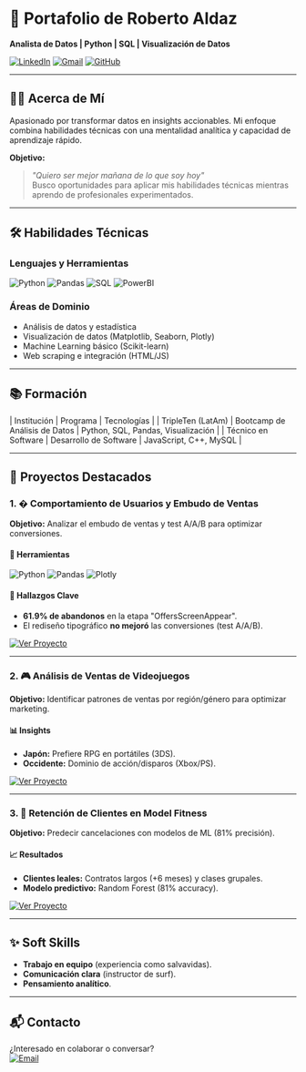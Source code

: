 # 🚀 Portafolio de Roberto Aldaz  
**Analista de Datos | Python | SQL | Visualización de Datos**  

[![LinkedIn](https://img.shields.io/badge/linkedin-%230077B5.svg?style=for-the-badge&logo=linkedin&logoColor=white)](https://www.linkedin.com/in/roberto-aldaz-corona/)
[![Gmail](https://img.shields.io/badge/Gmail-D14836?style=for-the-badge&logo=gmail&logoColor=white)](mailto:roberto.aldaz@gmail.com)
[![GitHub](https://img.shields.io/badge/github-%23121011.svg?style=for-the-badge&logo=github&logoColor=white)](https://github.com/Robalcor)

---

## 👨‍💻 Acerca de Mí  
Apasionado por transformar datos en insights accionables. Mi enfoque combina habilidades técnicas con una mentalidad analítica y capacidad de aprendizaje rápido.  

**Objetivo:**  
> *"Quiero ser mejor mañana de lo que soy hoy"*  
> Busco oportunidades para aplicar mis habilidades técnicas mientras aprendo de profesionales experimentados.  

---

## 🛠 Habilidades Técnicas  
### Lenguajes y Herramientas  
![Python](https://img.shields.io/badge/Python-3776AB?style=flat&logo=python&logoColor=white)
![Pandas](https://img.shields.io/badge/Pandas-2C2D72?style=flat&logo=pandas&logoColor=white)
![SQL](https://img.shields.io/badge/SQL-4479A1?style=flat&logo=postgresql&logoColor=white)
![PowerBI](https://img.shields.io/badge/PowerBI-F2C811?style=flat&logo=powerbi&logoColor=black)

### Áreas de Dominio  
- Análisis de datos y estadística  
- Visualización de datos (Matplotlib, Seaborn, Plotly)  
- Machine Learning básico (Scikit-learn)  
- Web scraping e integración (HTML/JS)  

---

## 📚 Formación  
| Institución          | Programa                          | Tecnologías                          |
| TripleTen (LatAm)    | Bootcamp de Análisis de Datos     | Python, SQL, Pandas, Visualización   |
| Técnico en Software  | Desarrollo de Software            | JavaScript, C++, MySQL               |

---

## 🌟 Proyectos Destacados  

### 1. � Comportamiento de Usuarios y Embudo de Ventas  
**Objetivo:** Analizar el embudo de ventas y test A/A/B para optimizar conversiones.  

#### 🔧 Herramientas  
![Python](https://img.shields.io/badge/Python-3776AB?style=flat&logo=python&logoColor=white)
![Pandas](https://img.shields.io/badge/Pandas-2C2D72?style=flat&logo=pandas&logoColor=white)
![Plotly](https://img.shields.io/badge/Plotly-3F4F75?style=flat&logo=plotly&logoColor=white)

#### 📌 Hallazgos Clave  
- **61.9% de abandonos** en la etapa "OffersScreenAppear".  
- El rediseño tipográfico **no mejoró** las conversiones (test A/A/B).  

[![Ver Proyecto](https://img.shields.io/badge/Explorar_Proyecto-295F98?style=for-the-badge)](https://github.com/Robalcor/test_a-a-b)

---

### 2. 🎮 Análisis de Ventas de Videojuegos  
**Objetivo:** Identificar patrones de ventas por región/género para optimizar marketing.  

#### 📊 Insights  
- **Japón:** Prefiere RPG en portátiles (3DS).  
- **Occidente:** Dominio de acción/disparos (Xbox/PS).  

[![Ver Proyecto](https://img.shields.io/badge/Explorar_Proyecto-295F98?style=for-the-badge)](https://github.com/Robalcor/Games)

---

### 3. 💪 Retención de Clientes en Model Fitness  
**Objetivo:** Predecir cancelaciones con modelos de ML (81% precisión).  

#### 📈 Resultados  
- **Clientes leales:** Contratos largos (+6 meses) y clases grupales.  
- **Modelo predictivo:** Random Forest (81% accuracy).  

[![Ver Proyecto](https://img.shields.io/badge/Explorar_Proyecto-295F98?style=for-the-badge)](https://github.com/Robalcor/Model_Fitness)

---

## ✨ Soft Skills  
- **Trabajo en equipo** (experiencia como salvavidas).  
- **Comunicación clara** (instructor de surf).  
- **Pensamiento analítico**.  

---

## 📬 Contacto  
¿Interesado en colaborar o conversar?  
[![Email](https://img.shields.io/badge/Email_Me-D14836?style=for-the-badge&logo=gmail&logoColor=white)](mailto:roberto.aldaz@gmail.com)
